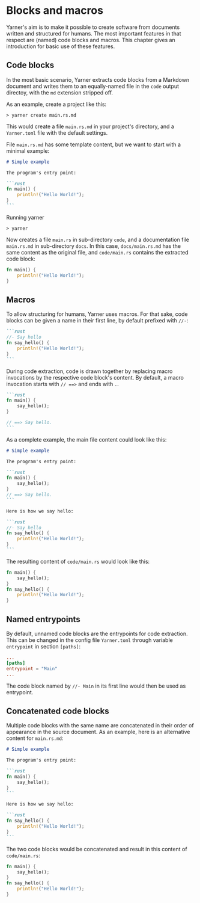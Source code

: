 # Blocks and macros

Yarner's aim is to make it possible to create software from documents written and structured for humans.
The most important features in that respect are (named) code blocks and macros.
This chapter gives an introduction for basic use of these features.

<!-- toc -->

## Code blocks

In the most basic scenario, Yarner extracts code blocks from a Markdown document and writes them to an equally-named file in the `code` output directoy, with the `md` extension stripped off.

As an example, create a project like this:

```plaintext
> yarner create main.rs.md
```

This would create a file `main.rs.md` in your project's directory, and a `Yarner.toml` file with the default settings.

File `main.rs.md` has some template content, but we want to start with a minimal example:

````markdown
# Simple example

The program's entry point:

```rust
fn main() {
    println!("Hello World!");
}
```
````

Running yarner

```plaintext
> yarner
```

Now creates a file `main.rs` in sub-directory `code`, and a documentation file `main.rs.md` in sub-directory `docs`.
In this case, `docs/main.rs.md` has the same content as the original file, and `code/main.rs` contains the extracted code block:

```rust
fn main() {
    println!("Hello World!");
}
```

## Macros

To allow structuring for humans, Yarner uses macros. 
For that sake, code blocks can be given a name in their first line, by default prefixed with `//-`:

````markdown
```rust
//- Say hello
fn say_hello() {
    println!("Hello World!");
}
```
````

During code extraction, code is drawn together by replacing macro invocations by the respective code block's content.
By default, a macro invocation starts with `// ==>` and ends with `.`.

````markdown
```rust
fn main() {
    say_hello();
}

// ==> Say hello.
```
````

As a complete example, the main file content could look like this:

````markdown
# Simple example

The program's entry point:

```rust
fn main() {
    say_hello();
}
// ==> Say hello.
```

Here is how we say hello:

```rust
//- Say hello
fn say_hello() {
    println!("Hello World!");
}
```
````

The resulting content of `code/main.rs` would look like this:

```rust
fn main() {
    say_hello();
}
fn say_hello() {
    println!("Hello World!");
}
```

## Named entrypoints

By default, unnamed code blocks are the entrypoints for code extraction.
This can be changed in the config file `Yarner.toml` through variable `entrypoint` in section `[paths]`:

```toml
...
[paths]
entrypoint = "Main"
...
```

The code block named by `//- Main` in its first line would then be used as entrypoint.

## Concatenated code blocks

Multiple code blocks with the same name are concatenated in their order of appearance in the source document.
As an example, here is an alternative content for `main.rs.md`:

````markdown
# Simple example

The program's entry point:

```rust
fn main() {
    say_hello();
}
```

Here is how we say hello:

```rust
fn say_hello() {
    println!("Hello World!");
}
```
````

The two code blocks would be concatenated and result in this content of `code/main.rs`:

```rust
fn main() {
    say_hello();
}
fn say_hello() {
    println!("Hello World!");
}
```

